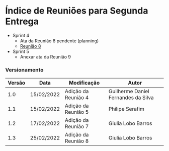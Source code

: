 # Índice de Reuniões para Segunda Entrega 

- Sprint 4
  - Ata da Reunião 8 pendente (planning)
  - [Reunião 8](pages/ataReuniao/reuniao8.md)
- Sprint 5
  - Anexar ata da Reunião 9

### Versionamento

| Versão | Data       | Modificação             | Autor                        |
| ------ | ---------- | ----------------------- | ---------------------------- |
| 1.0    | 15/02/2022 | Adição da Reunião 4     | Guilherme Daniel Fernandes da Silva   |
| 1.1    | 15/02/2022 | Adição da Reunião 5     | Philipe Serafim              |
| 1.2    | 17/02/2022 | Adição da Reunião 7     | Giulia Lobo Barros           |
| 1.3    | 25/02/2022 | Adição da Reunião 8     | Giulia Lobo Barros           |
